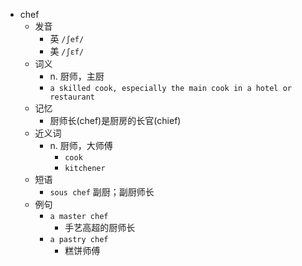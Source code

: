 - chef
  - 发音
    - 英 `/ʃef/`
    - 美 `/ʃɛf/`
  - 词义
    - n. 厨师，主厨
    - `a skilled cook, especially the main cook in a hotel or restaurant`
  - 记忆
    - 厨师长(chef)是厨房的长官(chief)
  - 近义词
    - n. 厨师，大师傅
      - `cook`
      - `kitchener`
  - 短语
    - `sous chef` 副厨；副厨师长 
  - 例句
    - `a master chef`
      - 手艺高超的厨师长
    - `a pastry chef`
      - 糕饼师傅


